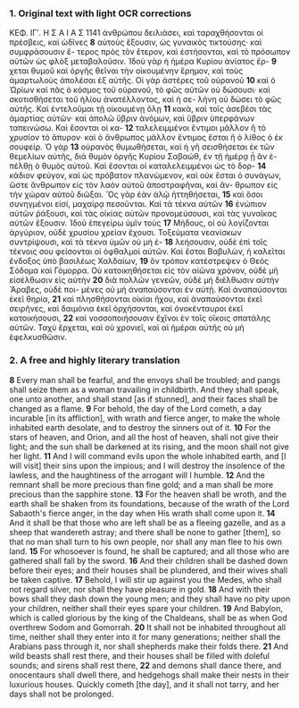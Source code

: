 ### 1. Original text with light OCR corrections

ΚΕΦ. ΙΓʹ. Η Σ Α Ι Α Σ 1141
ἀνθρώπου δειλιάσει, καὶ ταραχθήσονται οἱ πρέσβεις, καὶ ὠδῖνες **8**
αὐτοὺς ἕξουσιν, ὡς γυναικὸς τικτούσης· καὶ συμφράσουσιν ἕ-
τερος πρὸς τὸν ἕτερον, καὶ ἐστήσονται, καὶ τὸ πρόσωπον αὐτῶν
ὡς φλὸξ μεταβαλοῦσιν. Ἰδοὺ γὰρ ἡ ἡμέρα Κυρίου ἀνίατος ἔρ- **9**
χεται θυμοῦ καὶ ὀργῆς θεῖναι τὴν οἰκουμένην ἔρημον, καὶ τοὺς
ἁμαρτωλοὺς ἀπολέσαι ἐξ αὐτῆς. Οἱ γὰρ ἀστέρες τοῦ οὐρανοῦ **10**
καὶ ὁ Ὡρίων καὶ πᾶς ὁ κόσμος τοῦ οὐρανοῦ, τὸ φῶς αὐτῶν οὐ
δώσουσι· καὶ σκοτισθήσεται τοῦ ἡλίου ἀνατέλλοντος, καὶ ἡ σε-
λήνη οὐ δώσει τὸ φῶς αὐτῆς. Καὶ ἐντελοῦμαι τῇ οἰκουμένῃ ὅλῃ **11**
κακὰ, καὶ τοῖς ἀσεβέσι τὰς ἁμαρτίας αὐτῶν· καὶ ἀπολῶ ὕβριν
ἀνόμων, καὶ ὕβριν ὑπερφάνων ταπεινώσω. Καὶ ἔσονται οἱ κα- **12**
ταλελειμμένοι ἔντιμοι μᾶλλον ἢ τὸ χρυσίον τὸ ἄπυρον· καὶ ὁ
ἄνθρωπος μᾶλλον ἔντιμος ἔσται ἢ ὁ λίθος ὁ ἐκ σουφείρ. Ὁ γὰρ **13**
οὐρανὸς θυμωθήσεται, καὶ ἡ γῆ σεισθήσεται ἐκ τῶν θεμελίων
αὐτῆς, διὰ θυμὸν ὀργῆς Κυρίου Σαβαώθ, ἐν τῇ ἡμέρᾳ ᾗ ἂν ἐ-
πέλθῃ ὁ θυμὸς αὐτοῦ. Καὶ ἔσονται οἱ καταλελειμμένοι ὡς τὸ δορ- **14**
κάδιον φεύγον, καὶ ὡς πρόβατον πλανώμενον, καὶ οὐκ ἔσται ὁ
συνάγων, ὥστε ἄνθρωπον εἰς τὸν λαὸν αὐτοῦ ἀποστραφῆναι, καὶ ἄν-
θρωπον εἰς τὴν χώραν αὐτοῦ διῶξαι. Ὅς γὰρ ἐὰν ἁλῷ ἡττηθήσεται, **15**
καὶ ὅσοι συνηγμένοι εἰσί, μαχαίρᾳ πεσοῦνται. Καὶ τὰ τέκνα αὐτῶν **16**
ἐνώπιον αὐτῶν ῥάξουσι, καὶ τὰς οἰκίας αὐτῶν προνομεύσουσι,
καὶ τὰς γυναῖκας αὐτῶν ἕξουσιν. Ἰδοὺ ἐπεγείρω ὑμῖν τοὺς **17**
Μήδους, οἱ οὐ λογίζονται ἀργύριον, οὐδὲ χρυσίου χρείαν ἔχουσι.
Τοξεύματα νεανίσκων συντρίψουσι, καὶ τὰ τέκνα ὑμῶν οὐ μὴ ἐ- **18**
λεήσουσιν, οὐδὲ ἐπὶ τοῖς τέκνοις σου φείσονται οἱ ὀφθαλμοὶ αὐτῶν.
Καὶ ἔσται Βαβυλὼν, ἡ καλεῖται ἔνδοξος ὑπὸ βασιλέως Χαλδαίων, **19**
ὃν τρόπον κατέστρεψεν ὁ Θεὸς Σόδομα καὶ Γόμορρα. Οὐ κατοικηθήσεται
εἰς τὸν αἰῶνα χρόνον, οὐδὲ μὴ εἰσέλθωσιν εἰς αὐτὴν **20**
διὰ πολλῶν γενεῶν, οὐδὲ μὴ διέλθωσιν αὐτὴν Ἄραβες, οὐδὲ ποι-
μένες οὐ μὴ ἀναπαύσονται ἐν αὐτῇ. Καὶ ἀναπαύσονται ἐκεῖ θηρία, **21**
καὶ πλησθήσονται οἰκίαι ἤχου, καὶ ἀναπαύσονται ἐκεῖ σειρῆνες,
καὶ δαιμόνια ἐκεῖ ὀρχήσονται, καὶ ὀνοκένταυροι ἐκεῖ κατοικήσουσι, **22**
καὶ νοσσοποιήσουσιν ἔχῖνοι ἐν τοῖς οἴκοις σπατάλης αὐτῶν. Ταχὺ
ἔρχεται, καὶ οὐ χρονιεῖ, καὶ αἱ ἡμέραι αὐτῆς οὐ μὴ ἐφελκυσθῶσιν.

### 2. A free and highly literary translation

**8** Every man shall be fearful, and the envoys shall be troubled; and pangs shall seize them as a woman travailing in childbirth. And they shall speak, one unto another, and shall stand [as if stunned], and their faces shall be changed as a flame.
**9** For behold, the day of the Lord cometh, a day incurable [in its affliction], with wrath and fierce anger, to make the whole inhabited earth desolate, and to destroy the sinners out of it.
**10** For the stars of heaven, and Orion, and all the host of heaven, shall not give their light; and the sun shall be darkened at its rising, and the moon shall not give her light.
**11** And I will command evils upon the whole inhabited earth, and [I will visit] their sins upon the impious; and I will destroy the insolence of the lawless, and the haughtiness of the arrogant will I humble.
**12** And the remnant shall be more precious than fine gold; and a man shall be more precious than the sapphire stone.
**13** For the heaven shall be wroth, and the earth shall be shaken from its foundations, because of the wrath of the Lord Sabaoth's fierce anger, in the day when His wrath shall come upon it.
**14** And it shall be that those who are left shall be as a fleeing gazelle, and as a sheep that wandereth astray; and there shall be none to gather [them], so that no man shall turn to his own people, nor shall any man flee to his own land.
**15** For whosoever is found, he shall be captured; and all those who are gathered shall fall by the sword.
**16** And their children shall be dashed down before their eyes; and their houses shall be plundered, and their wives shall be taken captive.
**17** Behold, I will stir up against you the Medes, who shall not regard silver, nor shall they have pleasure in gold.
**18** And with their bows shall they dash down the young men; and they shall have no pity upon your children, neither shall their eyes spare your children.
**19** And Babylon, which is called glorious by the king of the Chaldeans, shall be as when God overthrew Sodom and Gomorrah.
**20** It shall not be inhabited throughout all time, neither shall they enter into it for many generations; neither shall the Arabians pass through it, nor shall shepherds make their folds there.
**21** And wild beasts shall rest there, and their houses shall be filled with doleful sounds; and sirens shall rest there,
**22** and demons shall dance there, and onocentaurs shall dwell there, and hedgehogs shall make their nests in their luxurious houses. Quickly cometh [the day], and it shall not tarry, and her days shall not be prolonged.